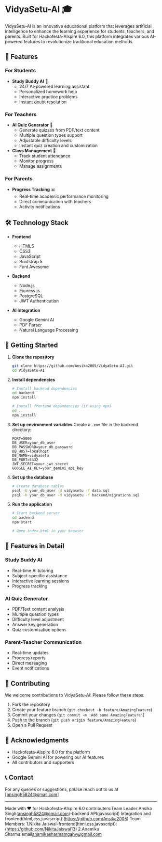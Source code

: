 # VidyaSetu-AI 🎓

VidyaSetu-AI is an innovative educational platform that leverages artificial intelligence to enhance the learning experience for students, teachers, and parents. Built for Hackofesta-AIspire 6.0, this platform integrates various AI-powered features to revolutionize traditional education methods.

## 🌟 Features

### For Students
- **Study Buddy AI** 🤖
  - 24/7 AI-powered learning assistant
  - Personalized homework help
  - Interactive practice problems
  - Instant doubt resolution

### For Teachers
- **AI Quiz Generator** 📝
  - Generate quizzes from PDF/text content
  - Multiple question types support
  - Adjustable difficulty levels
  - Instant quiz creation and customization
- **Class Management** 👥
  - Track student attendance
  - Monitor progress
  - Manage assignments

### For Parents
- **Progress Tracking** 📊
  - Real-time academic performance monitoring
  - Direct communication with teachers
  - Activity notifications

## 🛠️ Technology Stack

- **Frontend**
  - HTML5
  - CSS3
  - JavaScript
  - Bootstrap 5
  - Font Awesome

- **Backend**
  - Node.js
  - Express.js
  - PostgreSQL
  - JWT Authentication

- **AI Integration**
  - Google Gemini AI
  - PDF Parser
  - Natural Language Processing

## 🚀 Getting Started

1. **Clone the repository**
   ```bash
   git clone https://github.com/Ansika2005/VidyaSetu-AI.git
   cd VidyaSetu-AI
   ```

2. **Install dependencies**
   ```bash
   # Install backend dependencies
   cd backend
   npm install

   # Install frontend dependencies (if using npm)
   cd ..
   npm install
   ```

3. **Set up environment variables**
   Create a `.env` file in the backend directory:
   ```env
   PORT=5000
   DB_USER=your_db_user
   DB_PASSWORD=your_db_password
   DB_HOST=localhost
   DB_NAME=vidyasetu
   DB_PORT=5432
   JWT_SECRET=your_jwt_secret
   GOOGLE_AI_KEY=your_gemini_api_key
   ```

4. **Set up the database**
   ```bash
   # Create database tables
   psql -U your_db_user -d vidyasetu -f data.sql
   psql -U your_db_user -d vidyasetu -f backend/migrations.sql
   ```

5. **Run the application**
   ```bash
   # Start backend server
   cd backend
   npm start

   # Open index.html in your browser
   ```

## 📱 Features in Detail

### Study Buddy AI
- Real-time AI tutoring
- Subject-specific assistance
- Interactive learning sessions
- Progress tracking

### AI Quiz Generator
- PDF/Text content analysis
- Multiple question types
- Difficulty level adjustment
- Answer key generation
- Quiz customization options

### Parent-Teacher Communication
- Real-time updates
- Progress reports
- Direct messaging
- Event notifications

## 👥 Contributing

We welcome contributions to VidyaSetu-AI! Please follow these steps:

1. Fork the repository
2. Create your feature branch (`git checkout -b feature/AmazingFeature`)
3. Commit your changes (`git commit -m 'Add some AmazingFeature'`)
4. Push to the branch (`git push origin feature/AmazingFeature`)
5. Open a Pull Request


## 🙏 Acknowledgments

- Hackofesta-AIspire 6.0 for the platform
- Google Gemini AI for powering our AI features
- All contributors and supporters

## 📞 Contact

For any queries or suggestions, please reach out to us at [ansingh5824@gmail.com]

---
Made with ❤️ for Hackofesta-AIspire 6.0
contributers:Team Leader:Ansika Singh(ansingh5824@gmail.com)-backend API(javascript) Integration and frontend(html,css,javascript):(https://github.com/Ansika2005)
Team Members:
1.Nikita Jaiswal-frontend(html,css,javascript):(https://github.com/NikitaJaiswal13)
2.Anamika Sharma:email[anamikasharmamgahv@gmail.com](https://github.com/AnamikaSharma1509)



